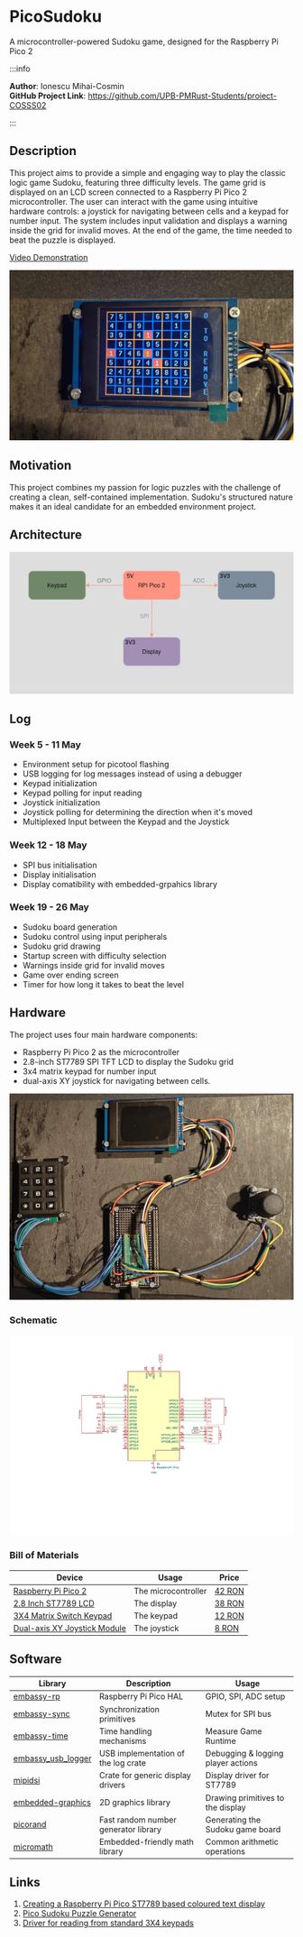 # PicoSudoku
A microcontroller-powered Sudoku game, designed for the Raspberry Pi Pico 2

:::info

**Author**: Ionescu Mihai-Cosmin \
**GitHub Project Link**: https://github.com/UPB-PMRust-Students/proiect-COSSS02

:::

## Description

This project aims to provide a simple and engaging way to play the classic logic game Sudoku,
featuring three difficulty levels. The game grid is displayed on an LCD screen connected to a
Raspberry Pi Pico 2 microcontroller. The user can interact with the game using intuitive
hardware controls: a joystick for navigating between cells and a keypad for number input.
The system includes input validation and displays a warning inside the grid for invalid moves.
At the end of the game, the time needed to beat the puzzle is displayed.

[Video Demonstration](https://www.youtube.com/shorts/IdEYMHnrd7Y)

![Sudoku](images/Sudoku.webp)

## Motivation

This project combines my passion for logic puzzles with the challenge of creating a clean,
self-contained implementation. Sudoku's structured nature makes it an ideal candidate for
an embedded environment project.

## Architecture

![Diagram](images/Diagram.webp)

## Log

<!-- write your progress here every week -->

### Week 5 - 11 May
- Environment setup for picotool flashing
- USB logging for log messages instead of using a debugger
- Keypad initialization
- Keypad polling for input reading
- Joystick initialization
- Joystick polling for determining the direction when it's moved
- Multiplexed Input between the Keypad and the Joystick

### Week 12 - 18 May
- SPI bus initialisation
- Display initialisation
- Display comatibility with embedded-grpahics library

### Week 19 - 26 May
- Sudoku board generation
- Sudoku control using input peripherals
- Sudoku grid drawing
- Startup screen with difficulty selection
- Warnings inside grid for invalid moves
- Game over ending screen
- Timer for how long it takes to beat the level

## Hardware

The project uses four main hardware components:
- Raspberry Pi Pico 2 as the microcontroller
- 2.8-inch ST7789 SPI TFT LCD to display the Sudoku grid
- 3x4 matrix keypad for number input
- dual-axis XY joystick for navigating between cells.

![Hardware](images/Hardware.webp)

### Schematic

<!-- Place your KiCAD schematics here. -->
![Schematic](images/Schematic.svg)

### Bill of Materials

<!-- Fill out this table with all the hardware components that you might need.

The format is
```
| [Device](link://to/device) | This is used ... | [price](link://to/store) |

```

-->

| Device | Usage | Price |
|--------|--------|-------|
| [Raspberry Pi Pico 2](https://www.raspberrypi.com/documentation/microcontrollers/pico-series.html) | The microcontroller | [42 RON](https://www.aliexpress.com/item/1005007660023339.html) |
| [2.8 Inch ST7789 LCD](https://www.buydisplay.com/download/ic/ST7789.pdf) | The display | [38 RON](https://www.aliexpress.com/item/1005006175220737.html) |
| [3X4 Matrix Switch Keypad](https://mm.digikey.com/Volume0/opasdata/d220001/medias/docus/794/3845_Web.pdf) | The keypad | [12 RON](https://www.aliexpress.com/item/4000873237364.html) |
| [Dual-axis XY Joystick Module](https://naylampmechatronics.com/img/cms/Datasheets/000036%20-%20datasheet%20KY-023-Joy-IT.pdf) | The joystick | [8 RON](https://www.aliexpress.com/item/1005007403082994.html) |

## Software

| Library | Description | Usage |
|---------|-------------|-------|
| [embassy-rp](https://github.com/embassy-rs/embassy/tree/main/embassy-rp) | Raspberry Pi Pico HAL | GPIO, SPI, ADC setup |
| [embassy-sync](https://github.com/embassy-rs/embassy/tree/main/embassy-sync) | Synchronization primitives | Mutex for SPI bus |
| [embassy-time](https://github.com/embassy-rs/embassy/tree/main/embassy-time) | Time handling mechanisms | Measure Game Runtime |
| [embassy_usb_logger](https://github.com/embassy-rs/embassy/tree/main/embassy-usb-logger) | USB implementation of the log crate | Debugging & logging player actions |
| [mipidsi](https://github.com/almindor/mipidsi) | Crate for generic display drivers | Display driver for ST7789 |
| [embedded-graphics](https://github.com/embedded-graphics/embedded-graphics) | 2D graphics library | Drawing primitives to the display |
| [picorand](https://github.com/inspier/picorand) | Fast random number generator library | Generating the Sudoku game board |
| [micromath](https://github.com/tarcieri/micromath) | Embedded-friendly math library | Common arithmetic operations |

## Links

<!-- Add a few links that inspired you and that you think you will use for your project -->

1. [Creating a Raspberry Pi Pico ST7789 based coloured text display](https://www.youtube.com/watch?v=T6y46CEDx2A)
2. [Pico Sudoku Puzzle Generator](https://forums.raspberrypi.com/viewtopic.php?t=317042)
3. [Driver for reading from standard 3X4 keypads](https://github.com/JohnSL/keypad2/blob/main/src/lib.rs)
